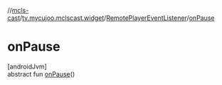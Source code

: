 //[mcls-cast](../../../index.md)/[tv.mycujoo.mclscast.widget](../index.md)/[RemotePlayerEventListener](index.md)/[onPause](on-pause.md)

# onPause

[androidJvm]\
abstract fun [onPause](on-pause.md)()
